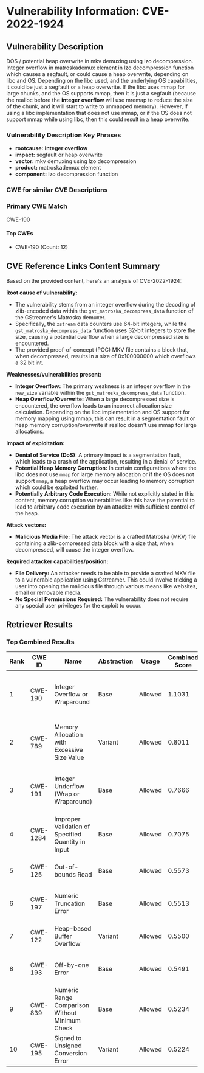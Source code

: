 # Vulnerability Information: CVE-2022-1924

## Vulnerability Description
DOS / potential heap overwrite in mkv demuxing using lzo decompression. Integer overflow in matroskademux element in lzo decompression function which causes a segfault, or could cause a heap overwrite, depending on libc and OS. Depending on the libc used, and the underlying OS capabilities, it could be just a segfault or a heap overwrite. If the libc uses mmap for large chunks, and the OS supports mmap, then it is just a segfault (because the realloc before the **integer overflow** will use mremap to reduce the size of the chunk, and it will start to write to unmapped memory). However, if using a libc implementation that does not use mmap, or if the OS does not support mmap while using libc, then this could result in a heap overwrite.

### Vulnerability Description Key Phrases
- **rootcause:** **integer overflow**
- **impact:** segfault or heap overwrite
- **vector:** mkv demuxing using lzo decompression
- **product:** matroskademux element
- **component:** lzo decompression function

### CWE for similar CVE Descriptions
### Primary CWE Match
CWE-190

#### Top CWEs
- CWE-190 (Count: 12)

## CVE Reference Links Content Summary
Based on the provided content, here's an analysis of CVE-2022-1924:

**Root cause of vulnerability:**

- The vulnerability stems from an integer overflow during the decoding of zlib-encoded data within the `gst_matroska_decompress_data` function of the GStreamer's Matroska demuxer.
- Specifically, the `zstream` data counters use 64-bit integers, while the `gst_matroska_decompress_data` function uses 32-bit integers to store the size, causing a potential overflow when a large decompressed size is encountered.
- The provided proof-of-concept (POC) MKV file contains a block that, when decompressed, results in a size of 0x100000000 which overflows a 32 bit int.

**Weaknesses/vulnerabilities present:**

- **Integer Overflow:** The primary weakness is an integer overflow in the `new_size` variable within the `gst_matroska_decompress_data` function.
- **Heap Overflow/Overwrite:** When a large decompressed size is encountered, the overflow leads to an incorrect allocation size calculation. Depending on the libc implementation and OS support for memory mapping using mmap, this can result in a segmentation fault or heap memory corruption/overwrite if realloc doesn't use mmap for large allocations.

**Impact of exploitation:**

- **Denial of Service (DoS):** A primary impact is a segmentation fault, which leads to a crash of the application, resulting in a denial of service.
- **Potential Heap Memory Corruption:** In certain configurations where the libc does not use `mmap` for large memory allocation or if the OS does not support `mmap`, a heap overflow may occur leading to memory corruption which could be exploited further.
- **Potentially Arbitrary Code Execution:** While not explicitly stated in this content, memory corruption vulnerabilities like this have the potential to lead to arbitrary code execution by an attacker with sufficient control of the heap.

**Attack vectors:**

- **Malicious Media File:** The attack vector is a crafted Matroska (MKV) file containing a zlib-compressed data block with a size that, when decompressed, will cause the integer overflow.

**Required attacker capabilities/position:**

- **File Delivery:** An attacker needs to be able to provide a crafted MKV file to a vulnerable application using Gstreamer. This could involve tricking a user into opening the malicious file through various means like websites, email or removable media.
- **No Special Permissions Required:** The vulnerability does not require any special user privileges for the exploit to occur.

## Retriever Results

### Top Combined Results

| Rank | CWE ID | Name | Abstraction | Usage | Combined Score | Retrievers | Individual Scores |
|------|--------|------|-------------|-------|---------------|------------|-------------------|
| 1 | CWE-190 | Integer Overflow or Wraparound | Base | Allowed | 1.1031 | dense, sparse, graph | dense: 0.552, sparse: 1.000, graph: 0.712 |
| 2 | CWE-789 | Memory Allocation with Excessive Size Value | Variant | Allowed | 0.8011 | dense, sparse, graph | dense: 0.488, sparse: 0.606, graph: 0.773 |
| 3 | CWE-191 | Integer Underflow (Wrap or Wraparound) | Base | Allowed | 0.7666 | dense, sparse, graph | dense: 0.485, sparse: 0.547, graph: 0.591 |
| 4 | CWE-1284 | Improper Validation of Specified Quantity in Input | Base | Allowed | 0.7075 | sparse, graph | sparse: 0.612, graph: 1.000 |
| 5 | CWE-125 | Out-of-bounds Read | Base | Allowed | 0.5573 | dense, sparse | dense: 0.456, sparse: 0.576 |
| 6 | CWE-197 | Numeric Truncation Error | Base | Allowed | 0.5513 | dense, sparse | dense: 0.463, sparse: 0.559 |
| 7 | CWE-122 | Heap-based Buffer Overflow | Variant | Allowed | 0.5500 | dense, sparse | dense: 0.528, sparse: 0.580 |
| 8 | CWE-193 | Off-by-one Error | Base | Allowed | 0.5491 | dense, sparse | dense: 0.458, sparse: 0.559 |
| 9 | CWE-839 | Numeric Range Comparison Without Minimum Check | Base | Allowed | 0.5234 | sparse, graph | sparse: 0.539, graph: 0.602 |
| 10 | CWE-195 | Signed to Unsigned Conversion Error | Variant | Allowed | 0.5224 | sparse, graph | sparse: 0.541, graph: 0.717 |

